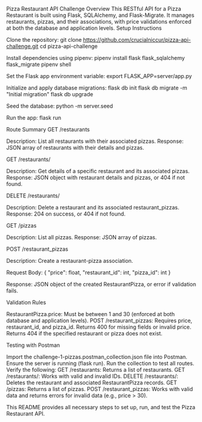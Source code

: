 Pizza Restaurant API Challenge
Overview
This RESTful API for a Pizza Restaurant is built using Flask, SQLAlchemy, and Flask-Migrate. It manages restaurants, pizzas, and their associations, with price validations enforced at both the database and application levels.
Setup Instructions

Clone the repository:
git clone https://github.com/crucialniccur/pizza-api-challenge.git
cd pizza-api-challenge

Install dependencies using pipenv:
pipenv install flask flask_sqlalchemy flask_migrate
pipenv shell

Set the Flask app environment variable:
export FLASK_APP=server/app.py

Initialize and apply database migrations:
flask db init
flask db migrate -m "Initial migration"
flask db upgrade

Seed the database:
python -m server.seed

Run the app:
flask run

Route Summary
GET /restaurants

Description: List all restaurants with their associated pizzas.
Response: JSON array of restaurants with their details and pizzas.

GET /restaurants/

Description: Get details of a specific restaurant and its associated pizzas.
Response: JSON object with restaurant details and pizzas, or 404 if not found.

DELETE /restaurants/

Description: Delete a restaurant and its associated restaurant_pizzas.
Response: 204 on success, or 404 if not found.

GET /pizzas

Description: List all pizzas.
Response: JSON array of pizzas.

POST /restaurant_pizzas

Description: Create a restaurant-pizza association.

Request Body:
{
"price": float,
"restaurant_id": int,
"pizza_id": int
}

Response: JSON object of the created RestaurantPizza, or error if validation fails.

Validation Rules

RestaurantPizza.price: Must be between 1 and 30 (enforced at both database and application levels).
POST /restaurant_pizzas: Requires price, restaurant_id, and pizza_id.
Returns 400 for missing fields or invalid price.
Returns 404 if the specified restaurant or pizza does not exist.

Testing with Postman

Import the challenge-1-pizzas.postman_collection.json file into Postman.
Ensure the server is running (flask run).
Run the collection to test all routes.
Verify the following:
GET /restaurants: Returns a list of restaurants.
GET /restaurants/: Works with valid and invalid IDs.
DELETE /restaurants/: Deletes the restaurant and associated RestaurantPizza records.
GET /pizzas: Returns a list of pizzas.
POST /restaurant_pizzas: Works with valid data and returns errors for invalid data (e.g., price > 30).

This README provides all necessary steps to set up, run, and test the Pizza Restaurant API.
